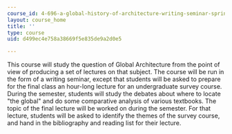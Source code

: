 ```yaml
---
course_id: 4-696-a-global-history-of-architecture-writing-seminar-spring-2008
layout: course_home
title: ''
type: course
uid: d499ec4e758a38669f5e835de9a2d0e5

---
```

This course will study the question of Global Architecture from the point of view of producing a set of lectures on that subject. The course will be run in the form of a writing seminar, except that students will be asked to prepare for the final class an hour-long lecture for an undergraduate survey course. During the semester, students will study the debates about where to locate "the global" and do some comparative analysis of various textbooks. The topic of the final lecture will be worked on during the semester. For that lecture, students will be asked to identify the themes of the survey course, and hand in the bibliography and reading list for their lecture.
